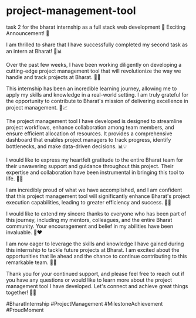 # project-management-tool
task 2 for the bharat internship as a full stack web development
🎉 Exciting Announcement! 🎉

I am thrilled to share that I have successfully completed my second task as an intern at Bharat! 🚀📊

Over the past few weeks, I have been working diligently on developing a cutting-edge project management tool that will revolutionize the way we handle and track projects at Bharat. 🌟💼

This internship has been an incredible learning journey, allowing me to apply my skills and knowledge in a real-world setting. I am truly grateful for the opportunity to contribute to Bharat's mission of delivering excellence in project management. 🙌📈

The project management tool I have developed is designed to streamline project workflows, enhance collaboration among team members, and ensure efficient allocation of resources. It provides a comprehensive dashboard that enables project managers to track progress, identify bottlenecks, and make data-driven decisions. 📊💡

I would like to express my heartfelt gratitude to the entire Bharat team for their unwavering support and guidance throughout this project. Their expertise and collaboration have been instrumental in bringing this tool to life. 🤝👏

I am incredibly proud of what we have accomplished, and I am confident that this project management tool will significantly enhance Bharat's project execution capabilities, leading to greater efficiency and success. 🌟🚀

I would like to extend my sincere thanks to everyone who has been part of this journey, including my mentors, colleagues, and the entire Bharat community. Your encouragement and belief in my abilities have been invaluable. 🙏❤️

I am now eager to leverage the skills and knowledge I have gained during this internship to tackle future projects at Bharat. I am excited about the opportunities that lie ahead and the chance to continue contributing to this remarkable team. 💪🌟

Thank you for your continued support, and please feel free to reach out if you have any questions or would like to learn more about the project management tool I have developed. Let's connect and achieve great things together! 📧🤝

#BharatInternship #ProjectManagement #MilestoneAchievement #ProudMoment
